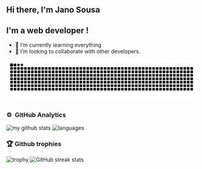 ## Hi there, I'm Jano Sousa


## I'm a web developer !
- 🌱 I’m currently learning everything
- 👯 I’m looking to collaborate with other developers. 



<!--
**orphancodebr/orphancodebr** is a ✨ _special_ ✨ repository because its `README.md` (this file) appears on your GitHub profile.

Here are some ideas to get you started:

- 🔭 I’m currently working on ...
- 🌱 I’m currently learning ...
- 👯 I’m looking to collaborate on ...
- 🤔 I’m looking for help with ...
- 💬 Ask me about ...
- 📫 How to reach me: ...
- 😄 Pronouns: ...
- ⚡ Fun fact: ...
-->
  ![Snake animation](https://github.com/orphancodebr/orphancodebr/blob/main/github-contribution-grid-snake.svg)

### ⚙️ &nbsp;GitHub Analytics

<div align="left">

<p align="left">
<img src="https://github-readme-stats.vercel.app/api?username=orphancodebr&show_icons=true&theme=buefy" alt="my github stats" width="420"/>&nbsp;<img src="https://github-readme-stats.vercel.app/api/top-langs/?username=orphancodebr&layout=compact&theme=buefy" alt="languages" height="165">
</p>
</div>

### 🏆 Github trophies


![trophy](https://github-profile-trophy.vercel.app/?username=orphancodebr&theme=dark)
![GitHub streak stats](https://github-readme-streak-stats.herokuapp.com/?user=orphancodebr)  
<br />
